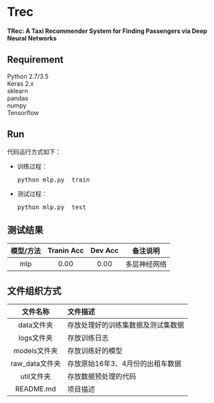 # Trec
**TRec: A Taxi Recommender System for Finding Passengers via Deep Neural Networks**

## Requirement
  Python 2.7/3.5<br/>
  Keras 2.x<br/>
  sklearn<br/>
  pandas<br/>
  numpy<br/>
  Tensorflow

## Run
代码运行方式如下：
* 训练过程：
  <pre>python mlp.py  train</pre>
* 测试过程：
  <pre>python mlp.py  test</pre>

## 测试结果

|模型/方法|Tranin Acc|Dev Acc|备注说明|
|:--:|:--:|:--:|:--:|
|mlp|0.00|0.00|多层神经网络|

## 文件组织方式
|文件名称|文件描述|
|:--:|:--|
|data文件夹|存放处理好的训练集数据及测试集数据|
|logs文件夹|存放训练日志|
|models文件夹|存放训练好的模型|
|raw_data文件夹|存放原始16年3、4月份的出租车数据|
|util文件夹|存放数据预处理的代码|
|README.md|项目描述|




